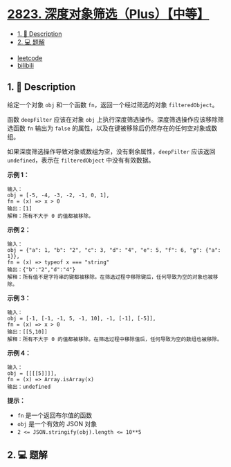 # [2823. 深度对象筛选（Plus）【中等】](https://github.com/Tdahuyou/leetcode/tree/main/2823.%20%E6%B7%B1%E5%BA%A6%E5%AF%B9%E8%B1%A1%E7%AD%9B%E9%80%89%EF%BC%88Plus%EF%BC%89%E3%80%90%E4%B8%AD%E7%AD%89%E3%80%91)

<!-- region:toc -->
- [1. 📝 Description](#1--description-118)
- [2. 💻 题解](#2--题解-58)
<!-- endregion:toc -->
- [leetcode](https://leetcode.cn/problems/deep-object-filter)
- [bilibili](https://www.bilibili.com/video/BV1DivNejEb1/)

## 1. 📝 Description

给定一个对象 `obj` 和一个函数 `fn`，返回一个经过筛选的对象 `filteredObject`。

函数 `deepFilter` 应该在对象 `obj` 上执行深度筛选操作。深度筛选操作应该移除筛选函数 `fn` 输出为 `false` 的属性，以及在键被移除后仍然存在的任何空对象或数组。

如果深度筛选操作导致对象或数组为空，没有剩余属性，`deepFilter` 应该返回 `undefined`，表示在 `filteredObject` 中没有有效数据。

**示例 1：**
```
输入：
obj = [-5, -4, -3, -2, -1, 0, 1],
fn = (x) => x > 0
输出：[1]
解释：所有不大于 0 的值都被移除。
```
**示例 2：**
```
输入：
obj = {"a": 1, "b": "2", "c": 3, "d": "4", "e": 5, "f": 6, "g": {"a": 1}},
fn = (x) => typeof x === "string"
输出：{"b":"2","d":"4"}
解释：所有值不是字符串的键都被移除。在筛选过程中移除键后，任何导致为空的对象也被移除。
```
**示例 3：**
```
输入：
obj = [-1, [-1, -1, 5, -1, 10], -1, [-1], [-5]],
fn = (x) => x > 0
输出：[[5,10]]
解释：所有不大于 0 的值都被移除。在筛选过程中移除值后，任何导致为空的数组也被移除。
```
**示例 4：**
```
输入：
obj = [[[[5]]]],
fn = (x) => Array.isArray(x)
输出：undefined
```
**提示：**

- `fn` 是一个返回布尔值的函数
- `obj` 是一个有效的 JSON 对象
- `2 <= JSON.stringify(obj).length <= 10**5`

## 2. 💻 题解

```

```






